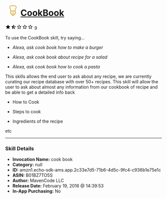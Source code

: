 # &nbsp;<img src="skill_icon" alt="CookBook icon" width="36"> [CookBook](http://alexa.amazon.com/#skills/amzn1.echo-sdk-ams.app.2c33e7d5-71b6-4d5c-9fc4-c936b1e75e1c)
![1.3 stars](../../images/ic_star_black_18dp_1x.png)![1.3 stars](../../images/ic_star_half_black_18dp_1x.png)![1.3 stars](../../images/ic_star_border_black_18dp_1x.png)![1.3 stars](../../images/ic_star_border_black_18dp_1x.png)![1.3 stars](../../images/ic_star_border_black_18dp_1x.png) 9

To use the CookBook skill, try saying...

* *Alexa, ask cook book how to make a burger*

* *Alexa, ask cook book about recipe for a salad*

* *Alexa, ask cook book how to cook a pasta*

This skills allows the end user to ask about any recipe, we are currently curating our recipe database with over 50+ recipes. This skill will allow the user to ask about almost any information from our cookbook of recipe and be able to get a detailed info back

- How to Cook

- Steps to cook

- Ingredients of the recipe

etc

***

### Skill Details

* **Invocation Name:** cook book
* **Category:** null
* **ID:** amzn1.echo-sdk-ams.app.2c33e7d5-71b6-4d5c-9fc4-c936b1e75e1c
* **ASIN:** B01BZ7TO5S
* **Author:** MavenCode LLC
* **Release Date:** February 19, 2016 @ 14:39:53
* **In-App Purchasing:** No
